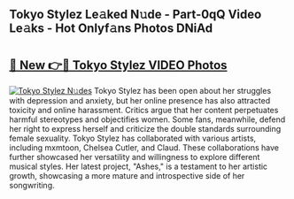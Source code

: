## Tokyo Stylez Le𝚊ked N𝚞de - Part-0qQ Video Le𝚊ks - Hot Onlyf𝚊ns Photos DNiAd

# <h2><a href="http://ab76573.deff.icu/?id=Tokyo+Stylez">🔗 New 👉🔴 Tokyo Stylez VIDEO Photos</a></h2>

[![Tokyo Stylez N𝚞des](https://i.imgur.com/rIISA9y.gif)](http://ab76573.deff.icu/?id=Tokyo+Stylez)
Tokyo Stylez has been open about her struggles with depression and anxiety, but her online presence has also attracted toxicity and online harassment. Critics argue that her content perpetuates harmful stereotypes and objectifies women. Some fans, meanwhile, defend her right to express herself and criticize the double standards surrounding female sexuality. Tokyo Stylez has collaborated with various artists, including mxmtoon, Chelsea Cutler, and Claud. These collaborations have further showcased her versatility and willingness to explore different musical styles. Her latest project, "Ashes," is a testament to her artistic growth, showcasing a more mature and introspective side of her songwriting.
